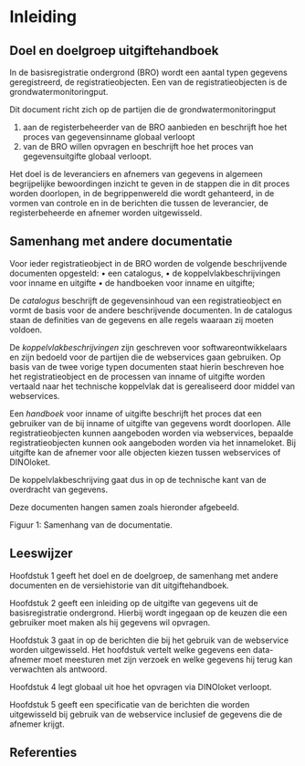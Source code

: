 # Inleiding

## Doel en doelgroep uitgiftehandboek
In de basisregistratie ondergrond (BRO) wordt een aantal typen gegevens geregistreerd, de registratieobjecten. Een van de registratieobjecten is de grondwatermonitoringput.

Dit document richt zich op de partijen die de grondwatermonitoringput
1. aan de registerbeheerder van de BRO aanbieden en beschrijft hoe het proces van gegevensinname globaal verloopt
2. van de BRO willen opvragen en beschrijft hoe het proces van gegevensuitgifte globaal verloopt.

Het doel is de leveranciers en afnemers van gegevens in algemeen begrijpelijke bewoordingen inzicht te geven in de stappen die in dit proces worden doorlopen, in de begrippenwereld die wordt gehanteerd, in de vormen van controle en in de berichten die tussen de leverancier, de registerbeheerde en afnemer worden uitgewisseld.

## Samenhang met andere documentatie
Voor ieder registratieobject in de BRO worden de volgende beschrijvende documenten opgesteld:
•	een catalogus,
•	de koppelvlakbeschrijvingen voor inname en uitgifte
•	de handboeken voor inname en uitgifte;

De _catalogus_ beschrijft de gegevensinhoud van een registratieobject en vormt de basis voor de andere beschrijvende documenten. In de catalogus staan de definities van de gegevens en alle regels waaraan zij moeten voldoen.

De _koppelvlakbeschrijvingen_ zijn geschreven voor softwareontwikkelaars en zijn bedoeld voor de partijen die de webservices gaan gebruiken. Op basis van de twee vorige typen documenten staat hierin beschreven hoe het registratieobject en de processen van inname of uitgifte worden vertaald naar het technische koppelvlak dat is gerealiseerd door middel van webservices. 

Een _handboek_ voor inname of uitgifte beschrijft het proces dat een gebruiker van de bij inname of uitgifte van gegevens wordt doorlopen. Alle registratieobjecten kunnen aangeboden worden via webservices, bepaalde registratieobjecten kunnen ook aangeboden worden via het innameloket. Bij uitgifte kan de afnemer voor alle objecten kiezen tussen webservices of DINOloket.

De koppelvlakbeschrijving gaat dus in op de technische kant van de overdracht van gegevens.

Deze documenten hangen samen zoals hieronder afgebeeld.




 
Figuur 1: Samenhang van de documentatie.

## Leeswijzer

Hoofdstuk 1 geeft het doel en de doelgroep, de samenhang met andere documenten en de versiehistorie van dit uitgiftehandboek.

Hoofdstuk 2 geeft een inleiding op de uitgifte van gegevens uit de basisregistratie ondergrond. Hierbij wordt ingegaan op de keuzen die een gebruiker moet maken als hij gegevens wil opvragen.

Hoofdstuk 3 gaat in op de berichten die bij het gebruik van de webservice worden uitgewisseld. Het hoofdstuk vertelt welke gegevens een data-afnemer moet meesturen met zijn verzoek en welke gegevens hij terug kan verwachten als antwoord.

Hoofdstuk 4 legt globaal uit hoe het opvragen via DINOloket verloopt.

Hoofdstuk 5 geeft een specificatie van de berichten die worden uitgewisseld bij gebruik van de webservice inclusief de gegevens die de afnemer krijgt.

## Referenties



